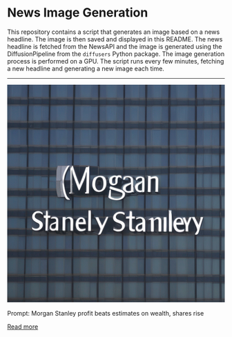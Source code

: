 # News Image Generation
This repository contains a script that generates an image based on a news headline. The image is then saved and displayed in this README.
The news headline is fetched from the NewsAPI and the image is generated using the DiffusionPipeline from the `diffusers` Python package. The image generation process is performed on a GPU.
The script runs every few minutes, fetching a new headline and generating a new image each time.

---

![Generated Image](image.png)

Prompt: Morgan Stanley profit beats estimates on wealth, shares rise

[Read more](https://www.reuters.com/business/finance/morgan-stanley-profit-drops-18-deal-doldrums-persist-2023-07-18/)